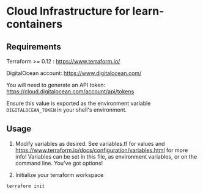 # Cloud Infrastructure for learn-containers

## Requirements

Terraform >= 0.12 : https://www.terraform.io/

DigitalOcean account: https://www.digitalocean.com/

You will need to generate an API token: https://cloud.digitalocean.com/account/api/tokens

Ensure this value is exported as the environment variable
`DIGITALOCEAN_TOKEN` in your shell's environment.

## Usage 

1. Modify variables as desired. See variables.tf for values and
   https://www.terraform.io/docs/configuration/variables.html for more
   info! Variables can be set in this file, as environment variables, or
   on the command line. You've got options!

2. Initialize your terraform workspace

```
terraform init
```
